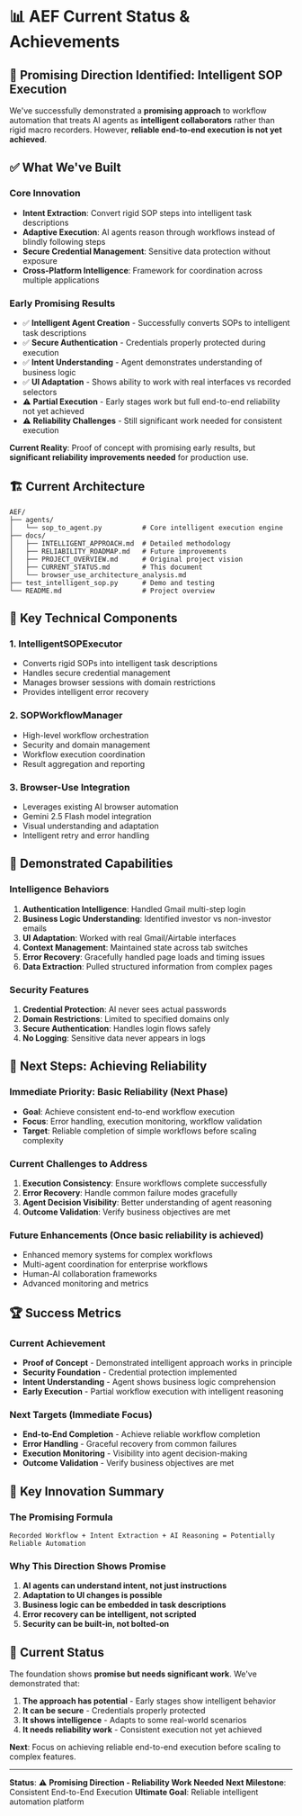 # 📊 AEF Current Status & Achievements

## 🎯 **Promising Direction Identified: Intelligent SOP Execution**

We've successfully demonstrated a **promising approach** to workflow automation that treats AI agents as **intelligent collaborators** rather than rigid macro recorders. However, **reliable end-to-end execution is not yet achieved**.

## ✅ **What We've Built**

### **Core Innovation**
- **Intent Extraction**: Convert rigid SOP steps into intelligent task descriptions
- **Adaptive Execution**: AI agents reason through workflows instead of blindly following steps
- **Secure Credential Management**: Sensitive data protection without exposure
- **Cross-Platform Intelligence**: Framework for coordination across multiple applications

### **Early Promising Results**
- ✅ **Intelligent Agent Creation** - Successfully converts SOPs to intelligent task descriptions
- ✅ **Secure Authentication** - Credentials properly protected during execution  
- ✅ **Intent Understanding** - Agent demonstrates understanding of business logic
- ✅ **UI Adaptation** - Shows ability to work with real interfaces vs recorded selectors
- ⚠️ **Partial Execution** - Early stages work but full end-to-end reliability not yet achieved
- ⚠️ **Reliability Challenges** - Still significant work needed for consistent execution

**Current Reality**: Proof of concept with promising early results, but **significant reliability improvements needed** for production use.

## 🏗️ **Current Architecture**

```
AEF/
├── agents/
│   └── sop_to_agent.py          # Core intelligent execution engine
├── docs/
│   ├── INTELLIGENT_APPROACH.md  # Detailed methodology
│   ├── RELIABILITY_ROADMAP.md   # Future improvements
│   ├── PROJECT_OVERVIEW.md      # Original project vision
│   ├── CURRENT_STATUS.md        # This document
│   └── browser_use_architecture_analysis.md
├── test_intelligent_sop.py      # Demo and testing
└── README.md                    # Project overview
```

## 🧠 **Key Technical Components**

### **1. IntelligentSOPExecutor**
- Converts rigid SOPs into intelligent task descriptions
- Handles secure credential management
- Manages browser sessions with domain restrictions
- Provides intelligent error recovery

### **2. SOPWorkflowManager**
- High-level workflow orchestration
- Security and domain management
- Workflow execution coordination
- Result aggregation and reporting

### **3. Browser-Use Integration**
- Leverages existing AI browser automation
- Gemini 2.5 Flash model integration
- Visual understanding and adaptation
- Intelligent retry and error handling

## 🎯 **Demonstrated Capabilities**

### **Intelligence Behaviors**
1. **Authentication Intelligence**: Handled Gmail multi-step login
2. **Business Logic Understanding**: Identified investor vs non-investor emails
3. **UI Adaptation**: Worked with real Gmail/Airtable interfaces
4. **Context Management**: Maintained state across tab switches
5. **Error Recovery**: Gracefully handled page loads and timing issues
6. **Data Extraction**: Pulled structured information from complex pages

### **Security Features**
1. **Credential Protection**: AI never sees actual passwords
2. **Domain Restrictions**: Limited to specified domains only
3. **Secure Authentication**: Handles login flows safely
4. **No Logging**: Sensitive data never appears in logs

## 🔮 **Next Steps: Achieving Reliability**

### **Immediate Priority: Basic Reliability (Next Phase)**
- **Goal**: Achieve consistent end-to-end workflow execution
- **Focus**: Error handling, execution monitoring, workflow validation
- **Target**: Reliable completion of simple workflows before scaling complexity

### **Current Challenges to Address**
1. **Execution Consistency**: Ensure workflows complete successfully
2. **Error Recovery**: Handle common failure modes gracefully
3. **Agent Decision Visibility**: Better understanding of agent reasoning
4. **Outcome Validation**: Verify business objectives are met

### **Future Enhancements** (Once basic reliability is achieved)
- Enhanced memory systems for complex workflows
- Multi-agent coordination for enterprise workflows  
- Human-AI collaboration frameworks
- Advanced monitoring and metrics

## 🏆 **Success Metrics**

### **Current Achievement**
- **Proof of Concept** - Demonstrated intelligent approach works in principle
- **Security Foundation** - Credential protection implemented
- **Intent Understanding** - Agent shows business logic comprehension
- **Early Execution** - Partial workflow execution with intelligent reasoning

### **Next Targets (Immediate Focus)**
- **End-to-End Completion** - Achieve reliable workflow completion
- **Error Handling** - Graceful recovery from common failures
- **Execution Monitoring** - Visibility into agent decision-making
- **Outcome Validation** - Verify business objectives are met

## 🎯 **Key Innovation Summary**

### **The Promising Formula**
```
Recorded Workflow + Intent Extraction + AI Reasoning = Potentially Reliable Automation
```

### **Why This Direction Shows Promise**
1. **AI agents can understand intent, not just instructions**
2. **Adaptation to UI changes is possible**
3. **Business logic can be embedded in task descriptions**
4. **Error recovery can be intelligent, not scripted**
5. **Security can be built-in, not bolted-on**

## 🚀 **Current Status**

The foundation shows **promise but needs significant work**. We've demonstrated that:

1. **The approach has potential** - Early stages show intelligent behavior
2. **It can be secure** - Credentials properly protected
3. **It shows intelligence** - Adapts to some real-world scenarios
4. **It needs reliability work** - Consistent execution not yet achieved

**Next**: Focus on achieving reliable end-to-end execution before scaling to complex features.

---

**Status**: ⚠️ **Promising Direction - Reliability Work Needed**
**Next Milestone**: Consistent End-to-End Execution
**Ultimate Goal**: Reliable intelligent automation platform 